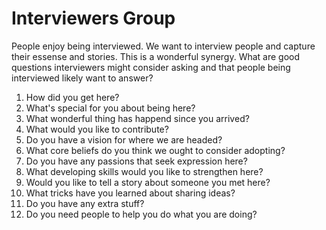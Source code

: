 # Interviewers Group
People enjoy being interviewed. We want to interview people and capture their essense and stories. This is a wonderful synergy. What are good questions interviewers might consider asking and that people being interviewed likely want to answer?

1. How did you get here?
2. What's special for you about being here?
3. What wonderful thing has happend since you arrived?
4. What would you like to contribute?
5. Do you have a vision for where we are headed?
6. What core beliefs do you think we ought to consider adopting?
7. Do you have any passions that seek expression here?
8. What developing skills would you like to strengthen here?
9. Would you like to tell a story about someone you met here?
10. What tricks have you learned about sharing ideas?
11. Do you have any extra stuff?
12. Do you need people to help you do what you are doing?